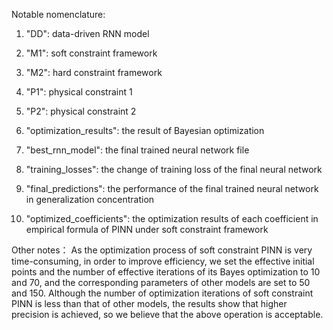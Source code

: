 Notable nomenclature:

1. "DD": data-driven RNN model

2. "M1": soft constraint framework

3. "M2": hard constraint framework

4. "P1": physical constraint 1

5. "P2": physical constraint 2

6. "optimization_results": the result of Bayesian optimization

7. "best_rnn_model": the final trained neural network file

8. "training_losses": the change of training loss of the final neural network

9. "final_predictions": the performance of the final trained neural network in generalization concentration

10. "optimized_coefficients": the optimization results of each coefficient in empirical formula of PINN under soft constraint framework

Other notes：
As the optimization process of soft constraint PINN is very time-consuming, in order to improve efficiency, we set the effective 
initial points and the number of effective iterations of its Bayes optimization to 10 and 70, and the corresponding parameters of 
other models are set to 50 and 150. Although the number of optimization iterations of soft constraint PINN is less than that of 
other models, the results show that higher precision is achieved, so we believe that the above operation is acceptable.
